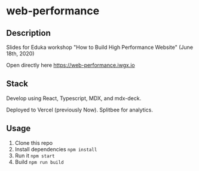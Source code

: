 # web-performance

## Description

Slides for Eduka workshop "How to Build High Performance Website" (June 18th, 2020)

Open directly here https://web-performance.iwgx.io

## Stack

Develop using React, Typescript, MDX, and mdx-deck.

Deployed to Vercel (previously Now). Splitbee for analytics.

## Usage

1. Clone this repo
2. Install dependencies `npm install`
3. Run it `npm start`
4. Build `npm run build`
